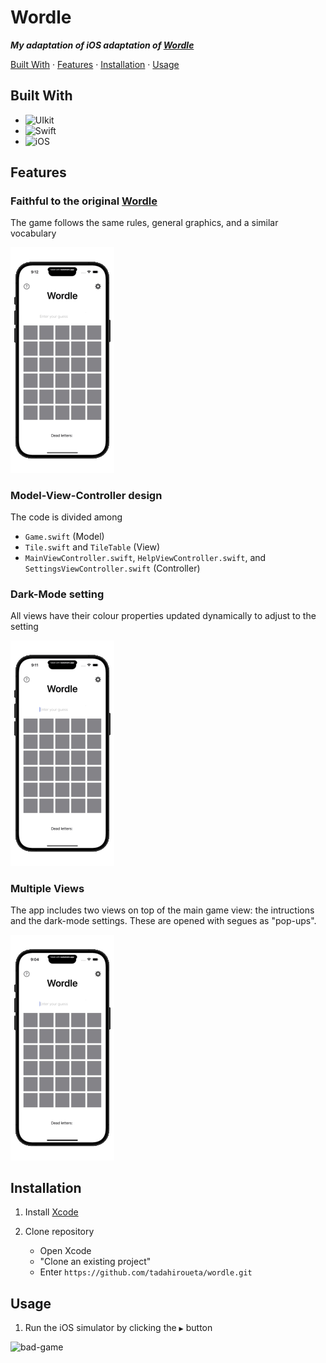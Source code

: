 # Wordle
***My adaptation of iOS adaptation of [Wordle](https://www.nytimes.com/games/wordle/index.html)***

[Built With](#built-with) · [Features](#features) · [Installation](#installation) · [Usage](#usage)

## Built With

- ![UIkit](https://img.shields.io/badge/uikit-2581d0?style=for-the-badge&logo=uikit&logoColor=white)
- ![Swift](https://img.shields.io/badge/swift-F54A2A?style=for-the-badge&logo=swift&logoColor=white)
- ![iOS](https://img.shields.io/badge/iOS-000000?style=for-the-badge&logo=ios&logoColor=white)

## Features

### Faithful to the original [Wordle](https://www.nytimes.com/games/wordle/index.html)
The game follows the same rules, general graphics, and a similar vocabulary

<img src="https://github.com/tadahiroueta/wordle/blob/master/samples/good-game.GIF" alt="good-game" width="33%" />

### Model-View-Controller design

The code is divided among
- ```Game.swift``` (Model)
- ```Tile.swift``` and ```TileTable``` (View)
- ```MainViewController.swift```, ```HelpViewController.swift```, and ```SettingsViewController.swift``` (Controller)

### Dark-Mode setting
All views have their colour properties updated dynamically to adjust to the setting

<img src="https://github.com/tadahiroueta/wordle/blob/master/samples/dark-mode.GIF" alt="dark-mode" width="33%" />

### Multiple Views
The app includes two views on top of the main game view: the intructions and the dark-mode settings. These are opened with segues as "pop-ups".

<img src="https://github.com/tadahiroueta/wordle/blob/master/samples/instructions.GIF" alt="instructions" width="33%" />

## Installation

1. Install [Xcode](https://developer.apple.com/xcode/)

2. Clone repository
    - Open Xcode
    - "Clone an existing project"
    - Enter ```https://github.com/tadahiroueta/wordle.git```

## Usage
1. Run the iOS simulator by clicking the ```▶``` button
  
<img src="https://github.com/tadahiroueta/wordle/blob/master/samples/bad-game.GIF" alt="bad-game" width="33%" />